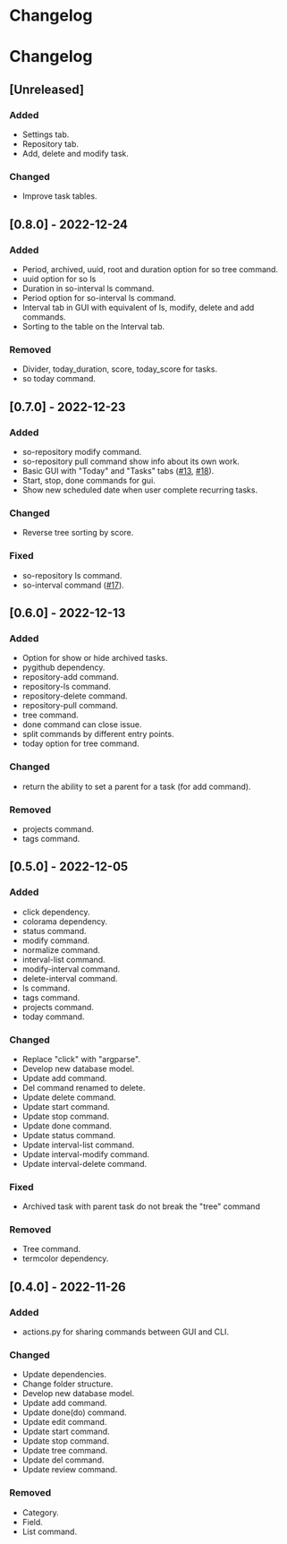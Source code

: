 # Changelog

# Changelog

## [Unreleased]

### Added

- Settings tab.
- Repository tab.
- Add, delete and modify task.

### Changed
- Improve task tables.

## [0.8.0] - 2022-12-24

### Added

- Period, archived, uuid, root and duration option for so tree command.
- uuid option for so ls
- Duration in so-interval ls command.
- Period option for so-interval ls command.
- Interval tab in GUI with equivalent of ls, modify, delete and add commands.
- Sorting to the table on the Interval tab.

### Removed

- Divider, today_duration, score, today_score for tasks.
- so today command.

## [0.7.0] - 2022-12-23

### Added

- so-repository modify command.
- so-repository pull command show info about its own work.
- Basic GUI with "Today" and "Tasks" tabs ([#13](https://github.com/nikohonu/shiki-organizer/issues/13), [#18](https://github.com/nikohonu/shiki-organizer/issues/18)).
- Start, stop, done commands for gui.
- Show new scheduled date when user complete recurring tasks.

### Changed

- Reverse tree sorting by score.

### Fixed

- so-repository ls command.
- so-interval command ([#17](https://github.com/nikohonu/shiki-organizer/issues/17)).

## [0.6.0] - 2022-12-13

### Added

- Option for show or hide archived tasks.
- pygithub dependency.
- repository-add command.
- repository-ls command.
- repository-delete command.
- repository-pull command.
- tree command.
- done command can close issue.
- split commands by different entry points.
- today option for tree command.

### Changed

- return the ability to set a parent for a task (for add command).

### Removed

- projects command.
- tags command.

## [0.5.0] - 2022-12-05

### Added

- click dependency.
- colorama dependency.
- status command.
- modify command.
- normalize command.
- interval-list command.
- modify-interval command.
- delete-interval command.
- ls command.
- tags command.
- projects command.
- today command.

### Changed

- Replace "click" with "argparse".
- Develop new database model.
- Update add command.
- Del command renamed to delete.
- Update delete command.
- Update start command.
- Update stop command.
- Update done command.
- Update status command.
- Update interval-list command.
- Update interval-modify command.
- Update interval-delete command.

### Fixed

- Archived task with parent task do not break the "tree" command

### Removed

- Tree command.
- termcolor dependency.

## [0.4.0] - 2022-11-26

### Added

- actions.py for sharing commands between GUI and CLI.

### Changed

- Update dependencies.
- Change folder structure.
- Develop new database model.
- Update add command.
- Update done(do) command.
- Update edit command.
- Update start command.
- Update stop command.
- Update tree command.
- Update del command.
- Update review command.

### Removed

- Category.
- Field.
- List command.
